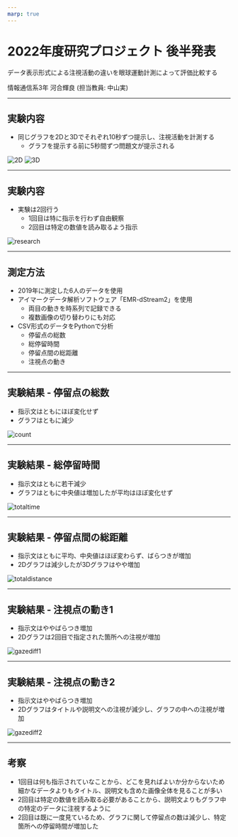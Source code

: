 ```yaml
---
marp: true
---
```


<!-- markdownlint-disable MD024-->

# 2022年度研究プロジェクト 後半発表

データ表示形式による注視活動の違いを眼球運動計測によって評価比較する

情報通信系3年 河合輝良 (担当教員: 中山実)

---

## 実験内容

- 同じグラフを2Dと3Dでそれぞれ10秒ずつ提示し、注視活動を計測する
  - グラフを提示する前に5秒間ずつ問題文が提示される

![2D](./../../assets/research-project2/Media003.png) ![3D](./../../assets/research-project2/Media002.png)

---

## 実験内容

- 実験は2回行う
  - 1回目は特に指示を行わず自由観察
  - 2回目は特定の数値を読み取るよう指示

![research](./../../assets/research-project2/research.png)

---

## 測定方法

- 2019年に測定した6人のデータを使用
- アイマークデータ解析ソフトウェア「EMR-dStream2」を使用
  - 両目の動きを時系列で記録できる
  - 複数画像の切り替わりにも対応
- CSV形式のデータをPythonで分析
  - 停留点の総数
  - 総停留時間
  - 停留点間の総距離
  - 注視点の動き

---

## 実験結果 - 停留点の総数

- 指示文はともにほぼ変化せず
- グラフはともに減少

![count](./../../assets/research-project2/boxplot_fixation_count.png)

---

## 実験結果 - 総停留時間

- 指示文はともに若干減少
- グラフはともに中央値は増加したが平均はほぼ変化せず

![totaltime](../../assets/research-project2/boxplot_fixation_totaltime.png)

---

## 実験結果 - 停留点間の総距離

- 指示文はともに平均、中央値はほぼ変わらず、ばらつきが増加
- 2Dグラフは減少したが3Dグラフはやや増加

![totaldistance](../../assets/research-project2/boxplot_fixation_totaldistance.png)

---

## 実験結果 - 注視点の動き1

- 指示文はややばらつき増加
- 2Dグラフは2回目で指定された箇所への注視が増加

![gazediff1](../../assets/research-project2/gazediff1.png)

<!-- group1/sub2/R -->

---

## 実験結果 - 注視点の動き2

- 指示文はややばらつき増加
- 2Dグラフはタイトルや説明文への注視が減少し、グラフの中への注視が増加

![gazediff2](../../assets/research-project2/gazediff2.png)

<!-- group1/sub2/R -->

---

## 考察

- 1回目は何も指示されていなことから、どこを見ればよいか分からないため細かなデータよりもタイトル、説明文も含めた画像全体を見ることが多い
- 2回目は特定の数値を読み取る必要があることから、説明文よりもグラフ中の特定のデータに注視するように
- 2回目は既に一度見ているため、グラフに関して停留点の数は減少し、特定箇所への停留時間が増加した
